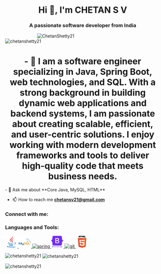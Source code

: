 <h1 align="center">Hi 👋, I'm CHETAN S V</h1>
<h3 align="center">A passionate software developer from India</h3>
<img align="right"alt="ChetanShetty21"width="400"src="https://i.pinimg.com/originals/81/17/8b/81178b47a8598f0c81c4799f2cdd4057.gif">

<p align="left"> <img src="https://komarev.com/ghpvc/?username=chetanshetty21&label=Profile%20views&color=0e75b6&style=flat" alt="chetanshetty21" /> </p>
<h1 align="center">- 🌱 I am a software engineer specializing in Java, Spring Boot, web technologies, and SQL. With a strong background in building dynamic web applications and backend systems, I am passionate about creating scalable, efficient, and user-centric solutions. I enjoy working with modern development frameworks and tools to deliver high-quality code that meets business needs.</h1>
- 💬 Ask me about **Core Java, MySQL, HTML**

- 📫 How to reach me **chetansv21@gmail.com**


<h3 align="left">Connect with me:</h3>
<p align="left">
</p>

<h3 align="left">Languages and Tools:</h3>
<p align="left">  <a href="https://www.java.com" target="_blank" rel="noreferrer"> 
 <img src="https://raw.githubusercontent.com/devicons/devicon/master/icons/java/java-original.svg" alt="java"
 width="40" height="40"/> </a> <a href="https://www.mysql.com/" target="_blank" rel="noreferrer"> 
 <img src="https://raw.githubusercontent.com/devicons/devicon/master/icons/mysql/mysql-original-wordmark.svg" 
 alt="mysql" width="40" height="40"/> </a> <a href="https://spring.io/" target="_blank" rel="noreferrer"> 
 <img src="https://www.vectorlogo.zone/logos/springio/springio-icon.svg" alt="spring" width="40" height="40"/> </a><a href="https://getbootstrap.com" target="_blank" rel="noreferrer"> 
<img src="https://raw.githubusercontent.com/devicons/devicon/master/icons/bootstrap/bootstrap-plain-wordmark.svg"
 alt="bootstrap" width="40" height="40"/> </a> <a href="https://git-scm.com/" target="_blank" rel="noreferrer"> 
 <img src="https://www.vectorlogo.zone/logos/git-scm/git-scm-icon.svg" alt="git" width="40" height="40"/> 
 </a> <a href="https://www.w3.org/html/" target="_blank" rel="noreferrer"> 
 <img src="https://raw.githubusercontent.com/devicons/devicon/master/icons/html5/html5-original-wordmark.svg" 
 alt="html5" width="40" height="40"/> </a> </p>

<p><img align="left" src="https://github-readme-stats.vercel.app/api/top-langs?username=chetanshetty21&show_icons=true&locale=en&layout=compact" alt="chetanshetty21" /></p>

<p>&nbsp;<img align="center" src="https://github-readme-stats.vercel.app/api?username=chetanshetty21&show_icons=true&locale=en" alt="chetanshetty21" /></p>

<p><img align="center" src="https://github-readme-streak-stats.herokuapp.com/?user=chetanshetty21&" alt="chetanshetty21" /></p>

